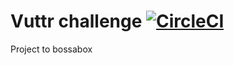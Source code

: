 # Vuttr challenge [![CircleCI](https://circleci.com/gh/barbaromatrix/bossbox.svg?style=svg)](https://circleci.com/gh/barbaromatrix/bossbox)
Project to bossabox